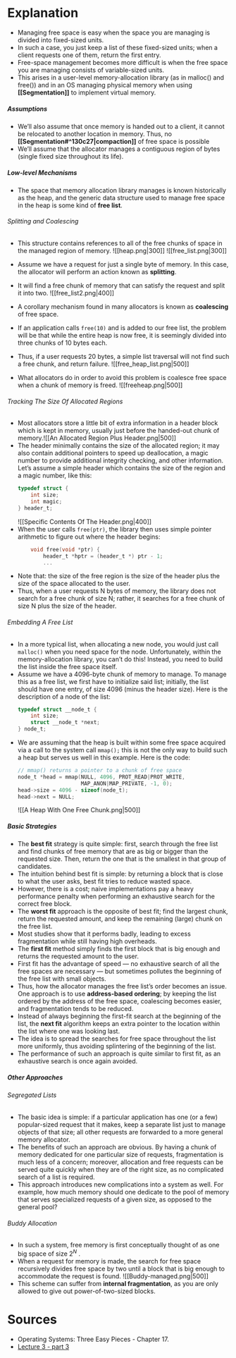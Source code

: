 # Explanation
- Managing free space is easy when the space you are managing is divided into fixed-sized units. 
- In such a case, you just keep a list of these fixed-sized units; when a client requests one of them, return the first entry.
- Free-space management becomes more difficult is when the free space you are managing consists of variable-sized units. 
- This arises in a user-level memory-allocation library (as in malloc() and free()) and in an OS managing physical memory when using **[[Segmentation]]** to implement virtual memory.
##### Assumptions
- We’ll also assume that once memory is handed out to a client, it cannot be relocated to another location in memory. Thus, no **[[Segmentation#^130c27|compaction]]** of free space is possible
- We’ll assume that the allocator manages a contiguous region of bytes (single fixed size throughout its life).
##### Low-level Mechanisms
- The space that memory allocation library manages is known historically as the heap, and the generic data structure used to manage free space in the heap is some kind of **free list**. 
###### Splitting and Coalescing
- This structure contains references to all of the free chunks of space in the managed region of memory.
	 ![[heap.png|300]] ![[free_list.png|300]]

- Assume we have a request for just a single byte of memory. In this case, the allocator will perform an action known as **splitting**. 
- It will find a free chunk of memory that can satisfy the request and split it into two.
	 ![[free_list2.png|400]]
- A corollary mechanism found in many allocators is known as **coalescing** of free space.
- If an application calls `free(10)` and is added to our free list, the problem will be that while the entire heap is now free, it is seemingly divided into three chunks of 10 bytes each. 
- Thus, if a user requests 20 bytes, a simple list traversal will not find such a free chunk, and return failure. ![[free_heap_list.png|500]]
- What allocators do in order to avoid this problem is coalesce free space when a chunk of memory is freed. ![[freeheap.png|500]]
###### Tracking The Size Of Allocated Regions
- Most allocators store a little bit of extra information in a header block which is kept in memory, usually just before the handed-out chunk of memory.![[An Allocated Region Plus Header.png|500]]
- The header minimally contains the size of the allocated region; it may also contain additional pointers to speed up deallocation, a magic number to provide additional integrity checking, and other information. Let’s assume a simple header which contains the size of the region and a magic number, like this:
	```c
	typedef struct {
		int size;
		int magic;
	} header_t;
	```
	 ![[Specific Contents Of The Header.png|400]]
- When the user calls `free(ptr)`, the library then uses simple pointer arithmetic to figure out where the header begins:
	```c
		void free(void *ptr) {
			header_t *hptr = (header_t *) ptr - 1;
			...
	```
- Note that: the size of the free region is the size of the header plus the size of the space allocated to the user. 
- Thus, when a user requests N bytes of memory, the library does not search for a free chunk of size N; rather, it searches for a free chunk of size N plus the size of the header.
###### Embedding A Free List
- In a more typical list, when allocating a new node, you would just call `malloc()` when you need space for the node. Unfortunately, within the memory-allocation library, you can’t do this! Instead, you need to build the list inside the free space itself.
- Assume we have a 4096-byte chunk of memory to manage. To manage this as a free list, we first have to initialize said list; initially, the list should have one entry, of size 4096 (minus the header size). Here is the description of a node of the list:
	```c
	typedef struct __node_t {
		int size;
		struct __node_t *next;
	} node_t;
	```
- We are assuming that the heap is built within some free space acquired via a call to the system call `mmap();` this is not the only way to build such a heap but serves us well in this example. Here is the code:
	```c
	// mmap() returns a pointer to a chunk of free space
	node_t *head = mmap(NULL, 4096, PROT_READ|PROT_WRITE,
						MAP_ANON|MAP_PRIVATE, -1, 0);
	head->size = 4096 - sizeof(node_t);
	head->next = NULL;
	```
	 ![[A Heap With One Free Chunk.png|500]]
##### Basic Strategies
- The **best fit** strategy is quite simple: first, search through the free list and find chunks of free memory that are as big or bigger than the requested size. Then, return the one that is the smallest in that group of candidates.
- The intuition behind best fit is simple: by returning a block that is close to what the user asks, best fit tries to reduce wasted space. 
- However, there is a cost; naive implementations pay a heavy performance penalty when performing an exhaustive search for the correct free block.
- The **worst fit** approach is the opposite of best fit; find the largest chunk, return the requested amount, and keep the remaining (large) chunk on the free list.
- Most studies show that it performs badly, leading to excess fragmentation while still having high overheads.
- The **first fit** method simply finds the first block that is big enough and returns the requested amount to the user.
- First fit has the advantage of speed — no exhaustive search of all the free spaces are necessary — but sometimes pollutes the beginning of the free list with small objects.
- Thus, how the allocator manages the free list’s order becomes an issue. One approach is to use **address-based ordering**; by keeping the list ordered by the address of the free space, coalescing becomes easier, and fragmentation tends to be reduced.
- Instead of always beginning the first-fit search at the beginning of the list, the **next fit** algorithm keeps an extra pointer to the location within the list where one was looking last. 
- The idea is to spread the searches for free space throughout the list more uniformly, thus avoiding splintering of the beginning of the list. 
- The performance of such an approach is quite similar to first fit, as an exhaustive search is once again avoided.
##### Other Approaches
###### Segregated Lists
- The basic idea is simple: if a particular application has one (or a few) popular-sized request that it makes, keep a separate list just to manage objects of that size; all other requests are forwarded to a more general memory allocator.
- The benefits of such an approach are obvious. By having a chunk of memory dedicated for one particular size of requests, fragmentation is much less of a concern; moreover, allocation and free requests can be served quite quickly when they are of the right size, as no complicated search of a list is required.
- This approach introduces new complications into a system as well. For example, how much memory should one dedicate to the pool of memory that serves specialized requests of a given size, as opposed to the general pool?
###### Buddy Allocation
- In such a system, free memory is first conceptually thought of as one big space of size $2^N$ .
- When a request for memory is made, the search for free space recursively divides free space by two until a block that is big enough to accommodate the request is found. 
	 ![[Buddy-managed.png|500]]
- This scheme can suffer from **internal fragmentation**, as you are only allowed to give out power-of-two-sized blocks.
# Sources
- Operating Systems: Three Easy Pieces - Chapter 17.
- [Lecture 3 - part 3](https://youtu.be/0WVoWlOT-kY)